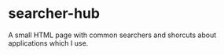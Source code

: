 # searcher-hub
A small HTML page with common searchers and shorcuts about applications which I use.
